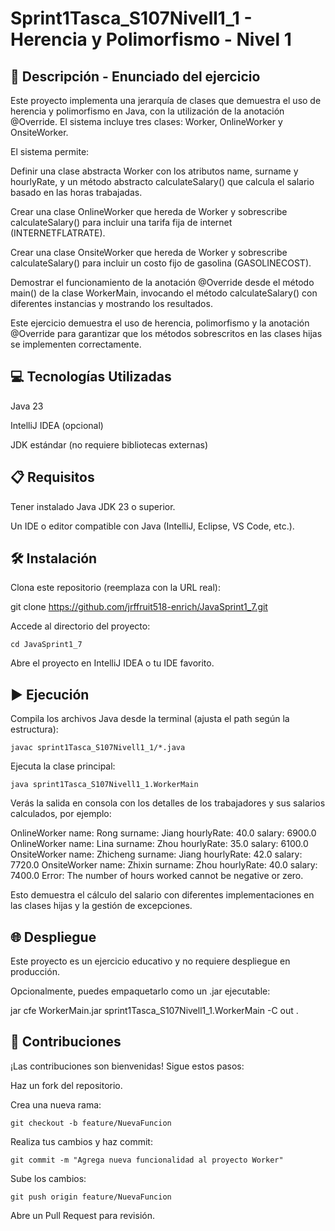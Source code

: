 # Sprint1Tasca_S107Nivell1_1 - Herencia y Polimorfismo - Nivel 1

## 📄 Descripción - Enunciado del ejercicio

Este proyecto implementa una jerarquía de clases que demuestra el uso de herencia y polimorfismo en Java, con la utilización de la anotación @Override. El sistema incluye tres clases: Worker, OnlineWorker y OnsiteWorker.

El sistema permite:





Definir una clase abstracta Worker con los atributos name, surname y hourlyRate, y un método abstracto calculateSalary() que calcula el salario basado en las horas trabajadas.



Crear una clase OnlineWorker que hereda de Worker y sobrescribe calculateSalary() para incluir una tarifa fija de internet (INTERNETFLATRATE).



Crear una clase OnsiteWorker que hereda de Worker y sobrescribe calculateSalary() para incluir un costo fijo de gasolina (GASOLINECOST).



Demostrar el funcionamiento de la anotación @Override desde el método main() de la clase WorkerMain, invocando el método calculateSalary() con diferentes instancias y mostrando los resultados.

Este ejercicio demuestra el uso de herencia, polimorfismo y la anotación @Override para garantizar que los métodos sobrescritos en las clases hijas se implementen correctamente.

## 💻 Tecnologías Utilizadas





Java 23



IntelliJ IDEA (opcional)



JDK estándar (no requiere bibliotecas externas)

## 📋 Requisitos





Tener instalado Java JDK 23 o superior.



Un IDE o editor compatible con Java (IntelliJ, Eclipse, VS Code, etc.).

## 🛠️ Instalación





Clona este repositorio (reemplaza con la URL real):

git clone https://github.com/jrffruit518-enrich/JavaSprint1_7.git



Accede al directorio del proyecto:
```
cd JavaSprint1_7
```


Abre el proyecto en IntelliJ IDEA o tu IDE favorito.

## ▶️ Ejecución





Compila los archivos Java desde la terminal (ajusta el path según la estructura):
```
javac sprint1Tasca_S107Nivell1_1/*.java
```


Ejecuta la clase principal:
```
java sprint1Tasca_S107Nivell1_1.WorkerMain
```
Verás la salida en consola con los detalles de los trabajadores y sus salarios calculados, por ejemplo:

OnlineWorker name: Rong surname: Jiang hourlyRate: 40.0 salary: 6900.0
OnlineWorker name: Lina surname: Zhou hourlyRate: 35.0 salary: 6100.0
OnsiteWorker name: Zhicheng surname: Jiang hourlyRate: 42.0 salary: 7720.0
OnsiteWorker name: Zhixin surname: Zhou hourlyRate: 40.0 salary: 7400.0
Error: The number of hours worked cannot be negative or zero.

Esto demuestra el cálculo del salario con diferentes implementaciones en las clases hijas y la gestión de excepciones.

## 🌐 Despliegue

Este proyecto es un ejercicio educativo y no requiere despliegue en producción.

Opcionalmente, puedes empaquetarlo como un .jar ejecutable:

jar cfe WorkerMain.jar sprint1Tasca_S107Nivell1_1.WorkerMain -C out .

## 🤝 Contribuciones

¡Las contribuciones son bienvenidas! Sigue estos pasos:





Haz un fork del repositorio.



Crea una nueva rama:
```
git checkout -b feature/NuevaFuncion
```


Realiza tus cambios y haz commit:
```
git commit -m "Agrega nueva funcionalidad al proyecto Worker"
```


Sube los cambios:
```
git push origin feature/NuevaFuncion
```


Abre un Pull Request para revisión.